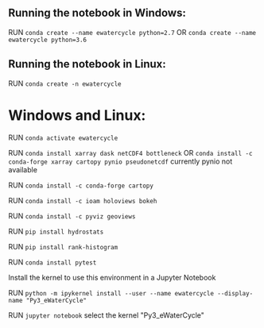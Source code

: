 ## Running the notebook in Windows:

RUN 
```conda create --name ewatercycle python=2.7```
OR
```conda create --name ewatercycle python=3.6```

## Running the notebook in Linux:

RUN
```conda create -n ewatercycle```

# Windows and Linux:

RUN 
```conda activate ewatercycle```

RUN 
```conda install xarray dask netCDF4 bottleneck```
OR 
```conda install -c conda-forge xarray cartopy pynio pseudonetcdf``` 
currently pynio not available

RUN 
```conda install -c conda-forge cartopy```

RUN 
```conda install -c ioam holoviews bokeh```

RUN ```conda install -c pyviz geoviews```

RUN 
```pip install hydrostats```

RUN 
```pip install rank-histogram```

RUN 
```conda install pytest```

Install the kernel to use this environment in a Jupyter Notebook

RUN
```python -m ipykernel install --user --name ewatercycle --display-name "Py3_eWaterCycle"```

RUN 
```jupyter notebook```
select the kernel "Py3_eWaterCycle"

